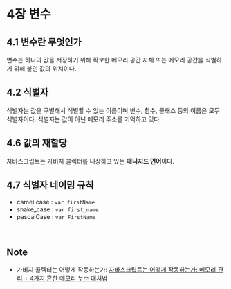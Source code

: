 # 4장 변수

## 4.1 변수란 무엇인가

변수는 하나의 값을 저장하기 위해 확보한 메모리 공간 자체 또는 메모리 공간을 식별하기 위해 붙인 값의 위치이다.

## 4.2 식별자

식별자는 값을 구별해서 식별할 수 있는 이름이며 변수, 함수, 클래스 등의 이름은 모두 식별자이다. 식별자는 값이 아닌 메모리 주소를 기억하고 있다.

## 4.6 값의 재할당

자바스크립트는 가비지 콜렉터를 내장하고 있는 **매니지드 언어**이다.

## 4.7 식별자 네이밍 규칙

- camel case : `var firstName`
- snake_case : `var first_name`
- pascalCase : `var FirstName`

<br>

## Note

- 가비지 콜렉터는 어떻게 작동하는가: [자바스크립트는 어떻게 작동하는가: 메모리 관리 + 4가지 흔한 메모리 누수 대처법](https://engineering.huiseoul.com/%EC%9E%90%EB%B0%94%EC%8A%A4%ED%81%AC%EB%A6%BD%ED%8A%B8%EB%8A%94-%EC%96%B4%EB%96%BB%EA%B2%8C-%EC%9E%91%EB%8F%99%ED%95%98%EB%8A%94%EA%B0%80-%EB%A9%94%EB%AA%A8%EB%A6%AC-%EA%B4%80%EB%A6%AC-4%EA%B0%80%EC%A7%80-%ED%9D%94%ED%95%9C-%EB%A9%94%EB%AA%A8%EB%A6%AC-%EB%88%84%EC%88%98-%EB%8C%80%EC%B2%98%EB%B2%95-5b0d217d788d)
